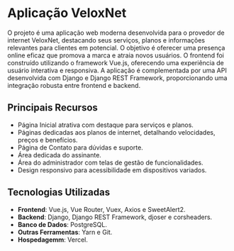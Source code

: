 # Aplicação VeloxNet

O projeto é uma aplicação web moderna desenvolvida para o provedor de internet VeloxNet, destacando seus serviços, planos e informações relevantes para clientes em potencial. O objetivo é oferecer uma presença online eficaz que promova a marca e atraia novos usuários. O frontend foi construído utilizando o framework Vue.js, oferecendo uma experiência de usuário interativa e responsiva. A aplicação é complementada por uma API desenvolvida com Django e Django REST Framework, proporcionando uma integração robusta entre frontend e backend.

## Principais Recursos

- Página Inicial atrativa com destaque para serviços e planos.
- Páginas dedicadas aos planos de internet, detalhando velocidades, preços e benefícios.
- Página de Contato para dúvidas e suporte.
- Área dedicada do assinante.
- Área do administrador com telas de gestão de funcionalidades.
- Design responsivo para acessibilidade em dispositivos variados.

## Tecnologias Utilizadas

- **Frontend**: Vue.js, Vue Router, Vuex, Axios e SweetAlert2.
- **Backend**: Django, Django REST Framework, djoser e corsheaders.
- **Banco de Dados**: PostgreSQL.
- **Outras Ferramentas**: Yarn e Git.
- **Hospedagemm**: Vercel.